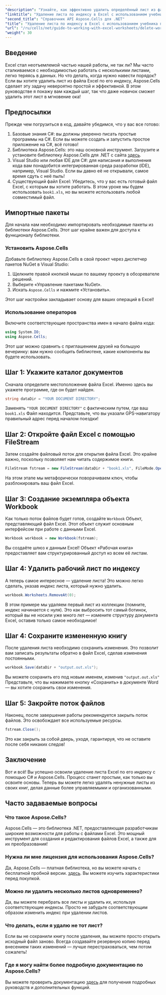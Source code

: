 ```yaml
---
"description": "Узнайте, как эффективно удалить определённый лист из файла Excel по его индексу, используя C# и библиотеку Aspose.Cells. Следуйте этому простому пошаговому руководству."
"linktitle": "Удаление листа по индексу в Excel с использованием учебника по C#"
"second_title": "Справочник API Aspose.Cells для .NET"
"title": "Удаление листа по индексу в Excel с использованием учебника по C#"
"url": "/ru/cells/net/guide-to-working-with-excel-worksheets/delete-worksheet-by-index-excel-csharp-tutorial/"
"weight": 30
---
```


## Введение

Excel стал неотъемлемой частью нашей работы, не так ли? Мы часто сталкиваемся с необходимостью работать с несколькими листами, легко теряясь в данных. Но что делать, когда нужно навести порядок? Если вы хотите удалить лист из файла Excel по его индексу, Aspose.Cells сделает эту задачу невероятно простой и эффективной. В этом руководстве я покажу вам каждый шаг, так что даже новичок сможет удалить этот лист в мгновение ока!

## Предпосылки

Прежде чем погрузиться в код, давайте убедимся, что у вас все готово:

1. Базовые знания C#: вы должны уверенно писать простые программы на C#. Если вы можете создать и запустить простое приложение на C#, всё готово!
2. Библиотека Aspose.Cells: это наш основной инструмент. Загрузите и установите библиотеку Aspose.Cells для .NET с сайта [здесь](https://releases.aspose.com/cells/net/).
3. Visual Studio или любая IDE для C#: для написания и выполнения кода вам понадобится интегрированная среда разработки (IDE), например, Visual Studio. Если вы давно её не открывали, самое время сдуть с неё пыль!
4. Существующий файл Excel: Убедитесь, что у вас есть готовый файл Excel, с которым вы хотите работать. В этом уроке мы будем использовать `book1.xls`, но вы можете использовать любой совместимый файл.

## Импортные пакеты

Для начала нам необходимо импортировать необходимые пакеты из библиотеки Aspose.Cells. Этот шаг крайне важен для доступа к функционалу библиотеки.

### Установить Aspose.Cells

Добавьте библиотеку Aspose.Cells в свой проект через диспетчер пакетов NuGet в Visual Studio:

1. Щелкните правой кнопкой мыши по вашему проекту в обозревателе решений.
2. Выберите «Управление пакетами NuGet».
3. Искать `Aspose.Cells` и нажмите «Установить».

Этот шаг настройки закладывает основу для ваших операций в Excel!

### Использование операторов

Включите соответствующие пространства имен в начало файла кода:

```csharp
using System.IO;
using Aspose.Cells;
```

Этот шаг можно сравнить с приглашением друзей на большую вечеринку: вам нужно сообщить библиотеке, какие компоненты вы будете использовать.

## Шаг 1: Укажите каталог документов

Сначала определите местоположение файла Excel. Именно здесь вы укажете программе, где он будет найден.

```csharp
string dataDir = "YOUR DOCUMENT DIRECTORY";
```

Заменять `"YOUR DOCUMENT DIRECTORY"` с фактическим путем, где ваш `book1.xls` Файл находится. Представьте, что вы указали GPS-навигатору правильный адрес перед началом поездки!

## Шаг 2: Откройте файл Excel с помощью FileStream

Затем создайте файловый поток для открытия файла Excel. Это крайне важно, поскольку позволяет нам читать содержимое книги.

```csharp
FileStream fstream = new FileStream(dataDir + "book1.xls", FileMode.Open);
```

На этом этапе мы метафорически поворачиваем ключ, чтобы разблокировать ваш файл Excel.

## Шаг 3: Создание экземпляра объекта Workbook

Как только поток файлов будет готов, создайте `Workbook` Объект, представляющий файл Excel. Этот объект служит основным интерфейсом при работе с данными Excel.

```csharp
Workbook workbook = new Workbook(fstream);
```

Вы создаёте шлюз к данным Excel! Объект «Рабочая книга» предоставляет вам структурированный доступ ко всем её листам.

## Шаг 4: Удалить рабочий лист по индексу

А теперь самое интересное — удаление листа! Это можно легко сделать, указав индекс листа, который нужно удалить. 

```csharp
workbook.Worksheets.RemoveAt(0);
```

В этом примере мы удаляем первый лист из коллекции (помните, индекс начинается с нуля). Это как выбросить тот самый ботинок, который вы не носили уже много лет — измените структуру документа Excel, оставив только самое необходимое!

## Шаг 4: Сохраните измененную книгу

После удаления листа необходимо сохранить изменения. Это позволит вам записать результаты обратно в файл Excel, сделав изменения постоянными.

```csharp
workbook.Save(dataDir + "output.out.xls");
```

Вы можете сохранить его под новым именем, изменив `"output.out.xls"` Представьте, что вы нажимаете кнопку «Сохранить» в документе Word — вы хотите сохранить свои изменения.

## Шаг 5: Закройте поток файлов

Наконец, после завершения работы рекомендуется закрыть поток файлов. Это освобождает все используемые ресурсы.

```csharp
fstream.Close();
```

Это как закрыть за собой дверь, уходя, гарантируя, что не оставите после себя никаких следов!

## Заключение

Вот и всё! Вы успешно освоили удаление листа Excel по его индексу с помощью C# и Aspose.Cells. Процесс станет простым, как только вы освоите основы. Теперь вы можете легко удалять ненужные листы из своих книг, делая данные более управляемыми и организованными.

## Часто задаваемые вопросы

### Что такое Aspose.Cells?
Aspose.Cells — это библиотека .NET, предоставляющая разработчикам широкие возможности для работы с файлами Excel. Это мощный инструмент для создания и редактирования файлов Excel, а также для их преобразования!

### Нужна ли мне лицензия для использования Aspose.Cells?
Да, Aspose.Cells — платная библиотека, но вы можете начать с бесплатной пробной версии. [здесь](https://releases.aspose.com/). Вы можете изучить характеристики перед покупкой.

### Можно ли удалить несколько листов одновременно?
Да, вы можете перебрать все листы и удалить их, используя соответствующие индексы. Просто не забудьте соответствующим образом изменить индекс при удалении листов.

### Что делать, если я удалю не тот лист?
Если вы не сохранили книгу после удаления, вы можете просто открыть исходный файл заново. Всегда создавайте резервную копию перед внесением таких изменений — лучше перестраховаться, чем потом сожалеть!

### Где я могу найти более подробную документацию по Aspose.Cells?
Вы можете проверить документацию [здесь](https://reference.aspose.com/cells/net/) для получения подробных руководств и дополнительных функций.